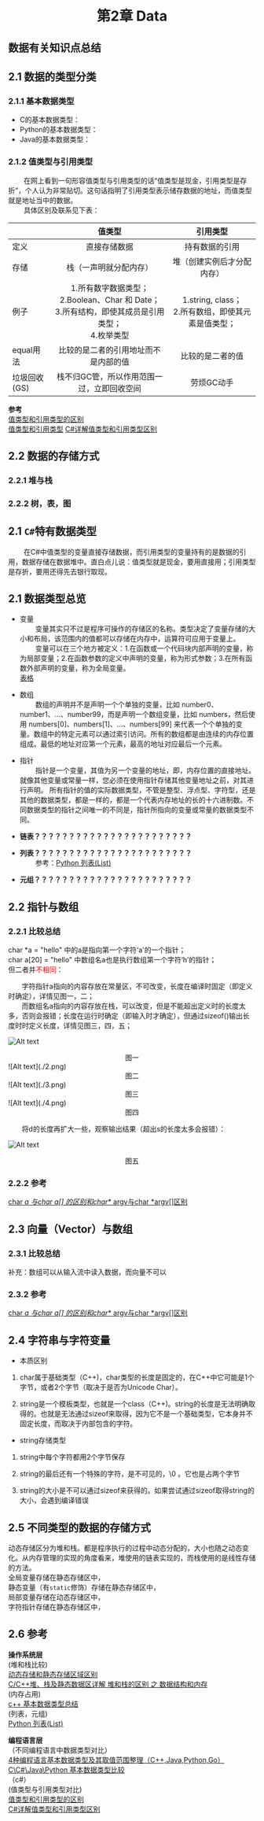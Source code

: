 # <center>第2章 Data</center>
数据有关知识点总结
-------------------
## 2.1 数据的类型分类
### 2.1.1 基本数据类型
+ C的基本数据类型：
+ Python的基本数据类型：
+ Java的基本数据类型：

### 2.1.2 值类型与引用类型
&nbsp;&nbsp;&nbsp;&nbsp;&nbsp;&nbsp;&nbsp;&nbsp;在网上看到一句形容值类型与引用类型的话“值类型是现金，引用类型是存折”，个人认为非常贴切。这句话指明了引用类型表示储存数据的地址，而值类型就是地址当中的数据。  
&nbsp;&nbsp;&nbsp;&nbsp;&nbsp;&nbsp;&nbsp;&nbsp;具体区别及联系见下表：  

|			|值类型 			|引用类型		|
|-------- |:---------:  	|:-----:     |
|定义		|直接存储数据		|持有数据的引用	|
|存储		|栈（一声明就分配内存）					|堆（创建实例后才分配内存）				|
|例子		| 1.所有数字数据类型；<br>2.Boolean、Char 和 Date；<br>3.所有结构，即使其成员是引用类型；<br>4.枚举类型|1.string, class；<br>2.所有数组，即使其元素是值类型；				|
|equal用法	|比较的是二者的引用地址而不是内部的值|比较的是二者的值|
|垃圾回收(GS)|	栈不归GC管，所以作用范围一过，立即回收空间|劳烦GC动手|

**参考**  
[值类型和引用类型的区别](http://www.cnblogs.com/Autumoon/archive/2008/08/18/1270685.html)  
[值类型和引用类型](https://docs.microsoft.com/zh-cn/previous-versions/t63sy5hs(v=vs.120))  
[C#详解值类型和引用类型区别](https://blog.csdn.net/qiaoquan3/article/details/51202926)

## 2.2 数据的存储方式
### 2.2.1 堆与栈
### 2.2.2 树，表，图

## 2.1 `C#`特有数据类型
&nbsp;&nbsp;&nbsp;&nbsp;&nbsp;&nbsp;&nbsp;&nbsp;在C#中值类型的变量直接存储数据，而引用类型的变量持有的是数据的引用，数据存储在数据堆中。直白点儿说：值类型就是现金，要用直接用；引用类型是存折，要用还得先去银行取现。  



## 2.1 数据类型总览
+ 变量  
&nbsp;&nbsp;&nbsp;&nbsp;&nbsp;&nbsp;&nbsp;&nbsp;变量其实只不过是程序可操作的存储区的名称。类型决定了变量存储的大小和布局，该范围内的值都可以存储在内存中，运算符可应用于变量上。  
&nbsp;&nbsp;&nbsp;&nbsp;&nbsp;&nbsp;&nbsp;&nbsp;变量可以在三个地方被定义：1.在函数或一个代码块内部声明的变量，称为局部变量；2.在函数参数的定义中声明的变量，称为形式参数；3.在所有函数外部声明的变量，称为全局变量。  
[表格](http://www.runoob.com/cplusplus/cpp-variable-types.html)
+ 数组  
&nbsp;&nbsp;&nbsp;&nbsp;&nbsp;&nbsp;&nbsp;&nbsp;数组的声明并不是声明一个个单独的变量，比如 number0、number1、...、number99，而是声明一个数组变量，比如 numbers，然后使用 numbers[0]、numbers[1]、...、numbers[99] 来代表一个个单独的变量。数组中的特定元素可以通过索引访问。所有的数组都是由连续的内存位置组成。最低的地址对应第一个元素，最高的地址对应最后一个元素。
+ 指针  
&nbsp;&nbsp;&nbsp;&nbsp;&nbsp;&nbsp;&nbsp;&nbsp;指针是一个变量，其值为另一个变量的地址，即，内存位置的直接地址。就像其他变量或常量一样，您必须在使用指针存储其他变量地址之前，对其进行声明。
所有指针的值的实际数据类型，不管是整型、浮点型、字符型，还是其他的数据类型，都是一样的，都是一个代表内存地址的长的十六进制数。不同数据类型的指针之间唯一的不同是，指针所指向的变量或常量的数据类型不同。
+ **链表？？？？？？？？？？？？？？？？？？？？？？？**  

+ **列表？？？？？？？？？？？？？？？？？？？？？？？**  
&nbsp;&nbsp;&nbsp;&nbsp;&nbsp;&nbsp;&nbsp;&nbsp;参考：[Python 列表(List)](http://www.runoob.com/python/python-lists.html)  
+ **元组？？？？？？？？？？？？？？？？？？？？？？？**

## 2.2 指针与数组
### 2.2.1 比较总结   
char *a = "hello" 中的a是指向第一个字符‘a'的一个指针；  
char a[20] = "hello" 中数组名a也是执行数组第一个字符‘h’的指针；  
但二者并<font color=#FF0000>不相同</font>：

&nbsp;&nbsp;&nbsp;&nbsp;&nbsp;&nbsp;&nbsp;字符指针a指向的内容存放在常量区，不可改变，长度在编译时固定（即定义时确定），详情见图一，二；  
&nbsp;&nbsp;&nbsp;&nbsp;&nbsp;&nbsp;&nbsp;而数组名a指向的内容存放在栈，可以改变，但是不能超出定义时的长度太多，否则会报错；长度在运行时确定（即输入时才确定），但通过sizeof()输出长度时时定义长度，详情见图三，四，五；
  
![Alt text](./1.png)
<center>图一</center>
![Alt text](./2.png)  
<center>图二</center>
![Alt text](./3.png)
<center>图三</center>
![Alt text](./4.png)  
<center>图四</center>

&nbsp;&nbsp;&nbsp;&nbsp;&nbsp;&nbsp;&nbsp;将d的长度再扩大一些，观察输出结果（超出s的长度太多会报错）：

![Alt text](./5.png)
<center>图五</center>

### 2.2.2 参考
[char *a 与char a[] 的区别和char** argv与char *argv[]区别](https://blog.csdn.net/u011068702/article/details/52588455)  

## 2.3 向量（Vector）与数组
### 2.3.1 比较总结
补充：数组可以从输入流中读入数据，而向量不可以
### 2.3.2 参考
[char *a 与char a[] 的区别和char** argv与char *argv[]区别](https://blog.csdn.net/u011068702/article/details/52588455) 

## 2.4 字符串与字符变量
+ 本质区别

1. char属于基础类型（C++)，char类型的长度是固定的，在C++中它可能是1个字节，或者2个字节（取决于是否为Unicode Char）。

2. string是一个模板类型，也就是一个class（C++)。string的长度是无法明确取得的。也就是无法通过sizeof来取得，因为它不是一个基础类型，它本身并不固定长度，而取决于内部包含的字符。

+ string存储类型

1. string中每个字符都用2个字节保存

2. string的最后还有一个特殊的字符，是不可见的，\0 。它也是占两个字节

3. string的大小是不可以通过sizeof来获得的。如果尝试通过sizeof取得string的大小，会遇到编译错误

## 2.5 不同类型的数据的存储方式
动态存储区分为堆和栈。都是程序执行的过程中动态分配的，大小也随之动态变化。从内存管理的实现的角度看来，堆使用的链表实现的，而栈使用的是线性存储的方法。  
全局变量存储在静态存储区中，  
静态变量（有`static`修饰）存储在静态存储区中，  
局部变量存储在动态存储区中，  
字符指针存储在静态存储区中，
## 2.6 参考
**操作系统层**  
(堆和栈比较)  
[动态存储和静态存储区域区别](https://blog.csdn.net/guosir_/article/details/78648064)  
[C/C++堆、栈及静态数据区详解
](http://www.cnblogs.com/hanyonglu/archive/2011/04/12/2014212.html)
[堆和栈的区别 之 数据结构和内存](https://blog.csdn.net/langb2014/article/details/79376349)  
(内存占用)  
[c++ 基本数据类型总结](https://blog.csdn.net/hf19931101/article/details/49491747)   
(列表，元组)   
[Python 列表(List)](http://www.runoob.com/python/python-lists.html)
  
**编程语言层**  
（不同编程语言中数据类型对比）  
[4种编程语言基本数据类型及其取值范围整理（C++,Java,Python,Go）](https://studygolang.com/articles/3790)
[C\C#\Java\Python 基本数据类型比较](https://blog.csdn.net/Solo95/article/details/50821352)  
（c#）  
(值类型与引用类型对比)  
[值类型和引用类型的区别](http://www.cnblogs.com/Autumoon/archive/2008/08/18/1270685.html)  
[C#详解值类型和引用类型区别](https://blog.csdn.net/qiaoquan3/article/details/51202926)

